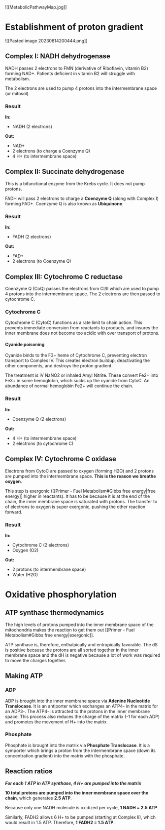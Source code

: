 ![[MetabolicPathwayMap.jpg]]
# Establishment of proton gradient

![[Pasted image 20230814200444.png]]
## Complex I: NADH dehydrogenase
NADH passes 2 electrons to FMN (derivative of Riboflavin, vitamin B2) forming NAD+. Patients deficient in vitamin B2 will struggle with metabolism.

The 2 electrons are used to pump 4 protons into the intermembrane space (or mitosol).
### Result
**In:**
- NADH (2 electrons)

**Out:**
- NAD+
- 2 electrons (to charge a Coenzyme Q)
- 4 H+ (to intermembrane space)
## Complex II: Succinate dehydrogenase
This is a bifunctional enzyme from the Krebs cycle. It does not pump protons.

FADH will pass 2 electrons to charge a **Coenzyme Q** (along with Complex I) forming FAD+. Coenzyme Q is also known as **Ubiquinone**.
### Result
**In:**
- FADH (2 electrons)

**Out:**
- FAD+
- 2 electrons (to Coenzyme Q)
## Complex III: Cytochrome C reductase
Coenzyme Q (CoQ) passes the electrons from CI/II which are used to pump 4 protons into the intermembrane space. The 2 electrons are then passed to cytochrome C.
### Cytochrome C
Cytochrome C (CytoC) functions as a rate limit to chain action. This prevents immediate conversion from reactants to products, and insures the inner membrane does not become too acidic with over transport of protons.
#### Cyanide poisoning
Cyanide binds to the F3+ heme of Cytochrome C, preventing electron transport to Complex IV. This creates electron buildup, deactivating the other components, and destroys the proton gradient.

The treatment is IV NaNO2 or inhaled Amyl Nitrite. These convert Fe2+ into Fe3+ in some hemoglobin, which sucks up the cyanide from CytoC. An abundance of normal hemoglobin Fe2+ will continue the chain.
### Result
**In:**
- Coenzyme Q (2 electrons)

**Out:**
- 4 H+ (to intermembrane space)
- 2 electrons (to cytochrome C)

## Complex IV: Cytochrome C oxidase
Electrons from CytoC are passed to oxygen (forming H2O) and 2 protons are pumped into the intermembrane space. **This is the reason we breathe oxygen**.

This step is exergonic ([[Primer - Fuel Metabolism#Gibbs free energy|free energy]] higher in reactants). It has to be because it is at the end of the chain, the inner membrane space is saturated with protons. The transfer to of electrons to oxygen is super exergonic, pushing the other reaction forward.
### Result
**In:**
- Cytochrome C (2 electrons)
- Oxygen (O2)

**Out:**
- 2 protons (to intermembrane space)
- Water (H2O)
# Oxidative phosphorylation
## ATP synthase thermodynamics
The high levels of protons pumped into the inner membrane space of the mitochondria makes the reaction to get them out [[Primer - Fuel Metabolism#Gibbs free energy|exergonic]].

ATP synthase is, therefore, enthalpically and entropically favorable. The dS is positive because the protons are all sorted together in the inner membrane space and the dH is negative because a lot of work was required to move the charges together.
## Making ATP
### ADP
ADP is brought into the inner membrane space via **Adenine Nucleotide Translocase**. It is an antiporter which exchanges an ATP4- in the matrix for an ADP3-. The ATP4- is attracted to the protons in the inner membrane space. This process also reduces the charge of the matrix (-1 for each ADP) and promotes the movement of H+ into the matrix.
### Phosphate
Phosphate is brought into the matrix via **Phosphate Translocase**. It is a symporter which brings a proton from the intermembrane space (down its concentration gradient) into the matrix with the phosphate.
## Reaction ratios
***For each 1 ATP in ATP synthase, 4 H+ are pumped into the matrix***

**10 total protons are pumped into the inner membrane space over the chain**, which generates **2.5 ATP**.

Because only one NADH molecule is oxidized per cycle, **1 NADH = 2.5 ATP**

Similarly, FADH2 allows 6 H+ to be pumped (starting at Complex II), which would result in 1.5 ATP. Therefore, **1 FADH2 = 1.5 ATP**.
